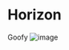 # Horizon
Goofy
![image](https://github.com/user-attachments/assets/87a250a9-8bf5-4750-9a0c-6ac687550149)
